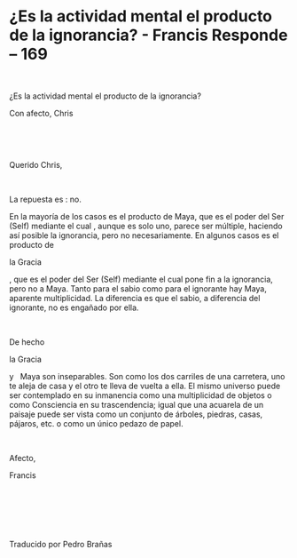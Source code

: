 # ¿Es la actividad mental el producto de la ignorancia? - Francis Responde – 169



&nbsp; 





&iquest;Es la actividad mental el producto de la ignorancia?
&nbsp; 






Con afecto, Chris






&nbsp;




&nbsp;







Querido Chris,






&nbsp;






La repuesta es : no. 






En la mayor&iacute;a de los casos es el producto de Maya, que es el poder del Ser (Self) mediante el cual , aunque es solo uno, parece ser m&uacute;ltiple, haciendo as&iacute; posible la ignorancia, pero no necesariamente. En algunos casos es el producto de 





la Gracia





, que es el poder del Ser (Self) mediante el cual pone fin a la ignorancia, pero no a Maya. Tanto para el sabio como para el ignorante hay Maya, aparente multiplicidad. La diferencia es que el sabio, a diferencia del ignorante, no es enga&ntilde;ado por ella.







&nbsp;






De hecho 





la Gracia





 y 
&nbsp;
Maya son inseparables. Son como los dos carriles de una carretera, uno te aleja de casa y el otro te lleva de vuelta a ella. El mismo universo puede ser contemplado en su inmanencia como una multiplicidad de objetos o como Consciencia en su trascendencia; igual que una acuarela de un paisaje puede ser vista como un conjunto de &aacute;rboles, piedras, casas, p&aacute;jaros, etc. o como un &uacute;nico pedazo de papel.






&nbsp;






Afecto,





Francis






&nbsp;







&nbsp;







&nbsp;






Traducido por Pedro Bra&ntilde;as






